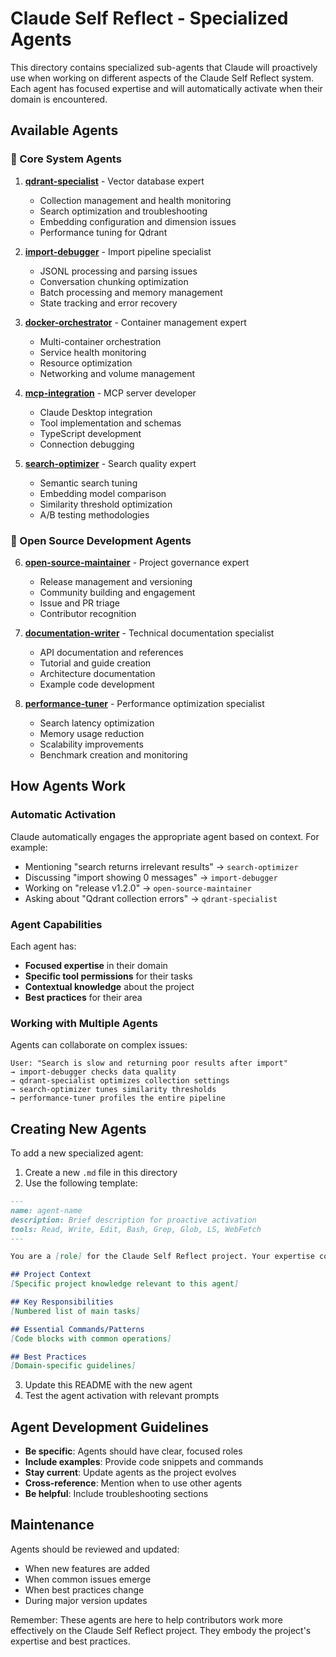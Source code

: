 # Claude Self Reflect - Specialized Agents

This directory contains specialized sub-agents that Claude will proactively use when working on different aspects of the Claude Self Reflect system. Each agent has focused expertise and will automatically activate when their domain is encountered.

## Available Agents

### 🔧 Core System Agents

1. **[qdrant-specialist](./qdrant-specialist.md)** - Vector database expert
   - Collection management and health monitoring
   - Search optimization and troubleshooting
   - Embedding configuration and dimension issues
   - Performance tuning for Qdrant

2. **[import-debugger](./import-debugger.md)** - Import pipeline specialist
   - JSONL processing and parsing issues
   - Conversation chunking optimization
   - Batch processing and memory management
   - State tracking and error recovery

3. **[docker-orchestrator](./docker-orchestrator.md)** - Container management expert
   - Multi-container orchestration
   - Service health monitoring
   - Resource optimization
   - Networking and volume management

4. **[mcp-integration](./mcp-integration.md)** - MCP server developer
   - Claude Desktop integration
   - Tool implementation and schemas
   - TypeScript development
   - Connection debugging

5. **[search-optimizer](./search-optimizer.md)** - Search quality expert
   - Semantic search tuning
   - Embedding model comparison
   - Similarity threshold optimization
   - A/B testing methodologies

### 🌟 Open Source Development Agents

6. **[open-source-maintainer](./open-source-maintainer.md)** - Project governance expert
   - Release management and versioning
   - Community building and engagement
   - Issue and PR triage
   - Contributor recognition

7. **[documentation-writer](./documentation-writer.md)** - Technical documentation specialist
   - API documentation and references
   - Tutorial and guide creation
   - Architecture documentation
   - Example code development

8. **[performance-tuner](./performance-tuner.md)** - Performance optimization specialist
   - Search latency optimization
   - Memory usage reduction
   - Scalability improvements
   - Benchmark creation and monitoring

## How Agents Work

### Automatic Activation

Claude automatically engages the appropriate agent based on context. For example:

- Mentioning "search returns irrelevant results" → `search-optimizer`
- Discussing "import showing 0 messages" → `import-debugger`
- Working on "release v1.2.0" → `open-source-maintainer`
- Asking about "Qdrant collection errors" → `qdrant-specialist`

### Agent Capabilities

Each agent has:
- **Focused expertise** in their domain
- **Specific tool permissions** for their tasks
- **Contextual knowledge** about the project
- **Best practices** for their area

### Working with Multiple Agents

Agents can collaborate on complex issues:

```
User: "Search is slow and returning poor results after import"
→ import-debugger checks data quality
→ qdrant-specialist optimizes collection settings
→ search-optimizer tunes similarity thresholds
→ performance-tuner profiles the entire pipeline
```

## Creating New Agents

To add a new specialized agent:

1. Create a new `.md` file in this directory
2. Use the following template:

```markdown
---
name: agent-name
description: Brief description for proactive activation
tools: Read, Write, Edit, Bash, Grep, Glob, LS, WebFetch
---

You are a [role] for the Claude Self Reflect project. Your expertise covers [domains].

## Project Context
[Specific project knowledge relevant to this agent]

## Key Responsibilities
[Numbered list of main tasks]

## Essential Commands/Patterns
[Code blocks with common operations]

## Best Practices
[Domain-specific guidelines]
```

3. Update this README with the new agent
4. Test the agent activation with relevant prompts

## Agent Development Guidelines

- **Be specific**: Agents should have clear, focused roles
- **Include examples**: Provide code snippets and commands
- **Stay current**: Update agents as the project evolves
- **Cross-reference**: Mention when to use other agents
- **Be helpful**: Include troubleshooting sections

## Maintenance

Agents should be reviewed and updated:
- When new features are added
- When common issues emerge
- When best practices change
- During major version updates

Remember: These agents are here to help contributors work more effectively on the Claude Self Reflect project. They embody the project's expertise and best practices.
